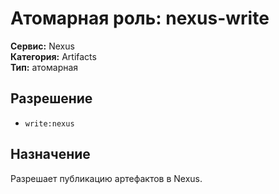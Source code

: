 # Атомарная роль: nexus-write

**Сервис:** Nexus  
**Категория:** Artifacts  
**Тип:** атомарная

## Разрешение
- `write:nexus`

## Назначение
Разрешает публикацию артефактов в Nexus.
